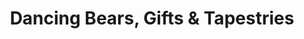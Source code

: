 ---
title: "Dancing Bears, Gifts & Tapestries"
url: /manassas/dancing-bears-gifts-and-tapestries/
shop: gift
---